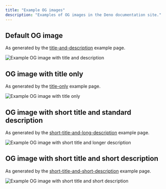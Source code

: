 ```yaml
---
title: "Example OG images"
description: "Examples of OG images in the Deno documentation site."
---
```


## Default OG image

As generated by the
[title-and-description](/styleguide/og/title-and-description/) example page.

<img src="/styleguide/og/title-and-description/index.png" alt="Example OG image with title and description" />

## OG image with title only

As generated by the [title-only](/styleguide/og/title-only/) example page.

<img src="/styleguide/og/title-only/index.png" alt="Example OG image with title only" />

## OG image with short title and standard description

As generated by the
[short-title-and-long-description](/styleguide/og/short-title-and-long-description/)
example page.

<img src="/styleguide/og/short-title-and-long-description/index.png" alt="Example OG image with short title and longer description" />

## OG image with short title and short description

As generated by the
[short-title-and-short-description](/styleguide/og/short-title-and-short-description/)
example page.

<img src="/styleguide/og/short-title-and-short-description/index.png" alt="Example OG image with short title and short description" />
